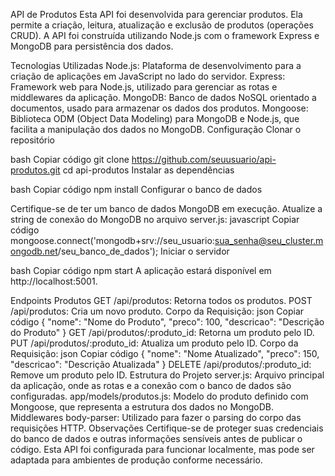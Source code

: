 API de Produtos
Esta API foi desenvolvida para gerenciar produtos. Ela permite a criação, leitura, atualização e exclusão de produtos (operações CRUD). A API foi construída utilizando Node.js com o framework Express e MongoDB para persistência dos dados.

Tecnologias Utilizadas
Node.js: Plataforma de desenvolvimento para a criação de aplicações em JavaScript no lado do servidor.
Express: Framework web para Node.js, utilizado para gerenciar as rotas e middlewares da aplicação.
MongoDB: Banco de dados NoSQL orientado a documentos, usado para armazenar os dados dos produtos.
Mongoose: Biblioteca ODM (Object Data Modeling) para MongoDB e Node.js, que facilita a manipulação dos dados no MongoDB.
Configuração
Clonar o repositório

bash
Copiar código
git clone https://github.com/seuusuario/api-produtos.git
cd api-produtos
Instalar as dependências

bash
Copiar código
npm install
Configurar o banco de dados

Certifique-se de ter um banco de dados MongoDB em execução.
Atualize a string de conexão do MongoDB no arquivo server.js:
javascript
Copiar código
mongoose.connect('mongodb+srv://seu_usuario:sua_senha@seu_cluster.mongodb.net/seu_banco_de_dados');
Iniciar o servidor

bash
Copiar código
npm start
A aplicação estará disponível em http://localhost:5001.

Endpoints
Produtos
GET /api/produtos: Retorna todos os produtos.
POST /api/produtos: Cria um novo produto.
Corpo da Requisição:
json
Copiar código
{
  "nome": "Nome do Produto",
  "preco": 100,
  "descricao": "Descrição do Produto"
}
GET /api/produtos/:produto_id: Retorna um produto pelo ID.
PUT /api/produtos/:produto_id: Atualiza um produto pelo ID.
Corpo da Requisição:
json
Copiar código
{
  "nome": "Nome Atualizado",
  "preco": 150,
  "descricao": "Descrição Atualizada"
}
DELETE /api/produtos/:produto_id: Remove um produto pelo ID.
Estrutura do Projeto
server.js: Arquivo principal da aplicação, onde as rotas e a conexão com o banco de dados são configuradas.
app/models/produtos.js: Modelo do produto definido com Mongoose, que representa a estrutura dos dados no MongoDB.
Middlewares
body-parser: Utilizado para fazer o parsing do corpo das requisições HTTP.
Observações
Certifique-se de proteger suas credenciais do banco de dados e outras informações sensíveis antes de publicar o código.
Esta API foi configurada para funcionar localmente, mas pode ser adaptada para ambientes de produção conforme necessário.
